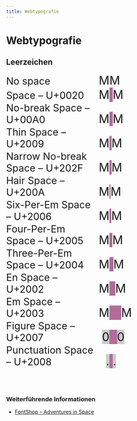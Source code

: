 ```yaml
---
title: Webtypografie 
---
```



# Webtypografie


## Leerzeichen

<style>
  ul.spaces  {
    list-style-type: none;
    font-size: 2rem;
    margin: 0;
    padding: 0;
  }
  .spaces .show {
    white-space: pre;
    background-color: #b26b9a;
  }
  .spaces small {
    display: inline-block;
    width: 15rem;
  }
  .spaces .pre {
    display: inline-block;
    width: 2rem;
    text-align: right;
  }
  .spaces .bg {
    background-color: #cccccc;
  }
</style>

<ul class="spaces">
  <li>
    <small>No space</small>
    <span class="pre">M</span><!--
 --><span class="show"></span><!--
 --><span class="after">M</span>
  </li>
  <li>
    <small>Space – U+0020</small>
    <span class="pre">M</span><!--
 --><span class="show">&#32;</span><!--
 --><span class="after">M</span>
  </li>
  <li>
    <small>No-break Space – U+00A0</small>
    <span class="pre">M</span><!--
 --><span class="show">&#160;</span><!--
 --><span class="after">M</span>
  </li>
  <li>
    <small>Thin Space – U+2009</small>
    <span class="pre">M</span><!--
 --><span class="show">&#8201;</span><!--
 --><span class="after">M</span>
  </li>
  <li>
    <small>Narrow No-break Space – U+202F</small>
    <span class="pre">M</span><!--
 --><span class="show">&#8239;</span><!--
 --><span class="after">M</span>
  </li>
  <li>
    <small>Hair Space – U+200A</small>
    <span class="pre">M</span><!--
 --><span class="show">&#8202;</span><!--
 --><span class="after">M</span>
  </li>
  <li>
    <small>Six-Per-Em Space – U+2006</small>
    <span class="pre">M</span><!--
 --><span class="show">&#8198;</span><!--
 --><span class="after">M</span>
  </li>
  <li>
    <small>Four-Per-Em Space – U+2005</small>
    <span class="pre">M</span><!--
 --><span class="show">&#8197;</span><!--
 --><span class="after">M</span>
  </li>
  <li>
    <small>Three-Per-Em Space – U+2004</small>
    <span class="pre">M</span><!--
 --><span class="show">&#8196;</span><!--
 --><span class="after">M</span>
  </li>
  <li>
    <small>En Space – U+2002</small>
    <span class="pre">M</span><!--
 --><span class="show">&#8194;</span><!--
 --><span class="after">M</span>
  </li>
  <li>
    <small>Em Space – U+2003</small>
    <span class="pre">M</span><!--
 --><span class="show">&#8195;</span><!--
 --><span class="after">M</span>
  </li>
  <li>
    <small>Figure Space – U+2007</small>
    <span class="pre"><span class="bg">0</span></span><!--
 --><span class="show">&#8199;</span><!--
 --><span class="after"><span class="bg">0</span></span>
  </li>
  <li>
    <small>Punctuation Space – U+2008 </small>
    <span class="pre"><span class="bg">.</span></span><!--
 --><span class="show">&#8200;</span><!--
 --><span class="after"><span class="bg">.</span></span>
  </li>
</ul>


<br />
<br />
<br />


### Weiterführende Informationen
* [FontShop – Adventures in Space](https://www.fontshop.com/content/adventures-in-space_spaces)

